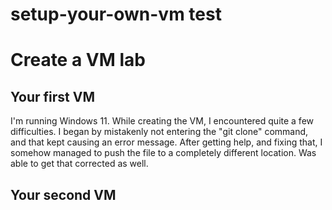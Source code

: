 # setup-your-own-vm test
# Create a VM lab
## Your first VM
I'm running Windows 11. While creating the VM, I encountered quite a few difficulties. I began by mistakenly not entering the "git clone" command, and  that kept causing an error message. After getting help, and fixing that, I somehow managed to push the file to a completely different location. Was able to get that corrected as well. 

## Your second VM

